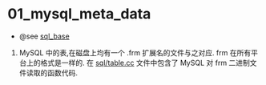 # 01_mysql_meta_data

* @see [sql_base](../../sql/sql_base.cc)

1. MySQL 中的表,在磁盘上均有一个 .frm 扩展名的文件与之对应. frm 在所有平台上的格式是一样的. 在 [sql/table.cc](../../sql/table.cc) 文件中包含了 MySQL 对 frm 二进制文件读取的函数代码.